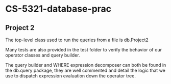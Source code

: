 # CS-5321-database-prac

## Project 2

The top-level class used to run the queries from a file is db.Project2

Many tests are also provided in the test folder to verify the behavior of our
operator classes and query builder.

The query builder and WHERE expression decomposer can both be found in the db.query package,
 they are well commented and detail the logic that we use to dispatch expression
 evaluation down the operator tree.
